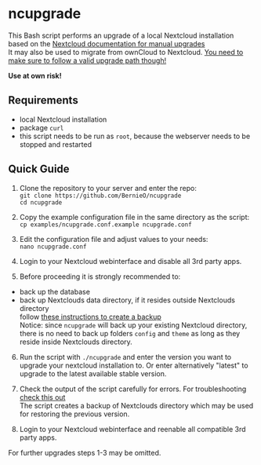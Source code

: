 # ncupgrade

This Bash script performs an upgrade of a local Nextcloud installation based on the [Nextcloud documentation for manual upgrades](https://github.com/nextcloud/documentation/blob/master/admin_manual/maintenance/manual_upgrade.rst#upgrade-manually)  
It may also be used to migrate from ownCloud to Nextcloud. [You need to make sure to follow a valid upgrade path though!](https://nextcloud.com/migration/)  

**Use at own risk!**  

## Requirements

- local Nextcloud installation  
- package `curl` 
- this script needs to be run as `root`, because the webserver needs to be stopped and restarted  

## Quick Guide

1. Clone the repository to your server and enter the repo:  
`git clone https://github.com/BernieO/ncupgrade`  
`cd ncupgrade`  

2. Copy the example configuration file in the same directory as the script:  
`cp examples/ncupgrade.conf.example ncupgrade.conf`  

3. Edit the configuration file and adjust values to your needs:  
`nano ncupgrade.conf`  

4. Login to your Nextcloud webinterface and disable all 3rd party apps.  

5. Before proceeding it is strongly recommended to:  
- back up the database  
- back up Nextclouds data directory, if it resides outside Nextclouds directory  
follow [these instructions to create a backup](https://github.com/nextcloud/documentation/blob/master/admin_manual/maintenance/backup.rst#backup)  
Notice: since `ncupgrade` will back up your existing Nextcloud directory, there is no need to back up folders `config` and `theme` as long as they reside inside Nextclouds directory.  

6. Run the script with `./ncupgrade` and enter the version you want to upgrade your nextcloud installation to. Or enter alternatively "latest" to upgrade to the latest available stable version.  

7. Check the output of the script carefully for errors. For troubleshooting [check this out](https://github.com/nextcloud/documentation/blob/master/admin_manual/maintenance/manual_upgrade.rst#troubleshooting)  
The script creates a backup of Nextclouds directory which may be used for restoring the previous version.  

8. Login to your Nextcloud webinterface and reenable all compatible 3rd party apps. 

For further upgrades steps 1-3 may be omitted.
